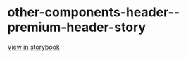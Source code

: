 # other-components-header--premium-header-story

[View in storybook](https://raw.githack.com/Independent-Digital-News-and-Media-Ltd/indy-branch-review/PR-7617-sb/index.html?path=/story/other-components-header--premium-header-story)